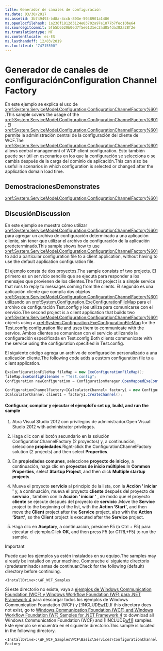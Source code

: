```yaml
---
title: Generador de canales de configuración
ms.date: 03/30/2017
ms.assetid: 3b749493-bd8a-4ccb-893e-5948901a1486
ms.openlocfilehash: 1a236f1812d3124e83702a97e1877b7fec10be64
ms.sourcegitcommit: 5fb5b6520b06d7f5e6131ec2ad854da302a28f2e
ms.translationtype: MT
ms.contentlocale: es-ES
ms.lasthandoff: 12/03/2019
ms.locfileid: "74715500"
---
```

# <a name="configuration-channel-factory"></a><span data-ttu-id="3c9e4-102">Generador de canales de configuración</span><span class="sxs-lookup"><span data-stu-id="3c9e4-102">Configuration Channel Factory</span></span>
<span data-ttu-id="3c9e4-103">En este ejemplo se explica el uso de <xref:System.ServiceModel.Configuration.ConfigurationChannelFactory%601>.</span><span class="sxs-lookup"><span data-stu-id="3c9e4-103">This sample covers the usage of the <xref:System.ServiceModel.Configuration.ConfigurationChannelFactory%601>.</span></span> <span data-ttu-id="3c9e4-104">El <xref:System.ServiceModel.Configuration.ConfigurationChannelFactory%601> permite la administración central de la configuración del cliente de WCF.</span><span class="sxs-lookup"><span data-stu-id="3c9e4-104">The <xref:System.ServiceModel.Configuration.ConfigurationChannelFactory%601> allows central management of WCF client configuration.</span></span> <span data-ttu-id="3c9e4-105">Esto también puede ser útil en escenarios en los que la configuración se selecciona o se cambia después de la carga del dominio de aplicación.</span><span class="sxs-lookup"><span data-stu-id="3c9e4-105">This can also be useful in scenarios in which configuration is selected or changed after the application domain load time.</span></span>

## <a name="demonstrates"></a><span data-ttu-id="3c9e4-106">Demostraciones</span><span class="sxs-lookup"><span data-stu-id="3c9e4-106">Demonstrates</span></span>
 <xref:System.ServiceModel.Configuration.ConfigurationChannelFactory%601>

## <a name="discussion"></a><span data-ttu-id="3c9e4-107">Discusión</span><span class="sxs-lookup"><span data-stu-id="3c9e4-107">Discussion</span></span>
 <span data-ttu-id="3c9e4-108">En este ejemplo se muestra cómo utilizar <xref:System.ServiceModel.Configuration.ConfigurationChannelFactory%601> para agregar un archivo de configuración determinado a una aplicación cliente, sin tener que utilizar el archivo de configuración de la aplicación predeterminado.</span><span class="sxs-lookup"><span data-stu-id="3c9e4-108">This sample shows how to use <xref:System.ServiceModel.Configuration.ConfigurationChannelFactory%601> to add a particular configuration file to a client application, without having to use the default application configuration file.</span></span>

 <span data-ttu-id="3c9e4-109">El ejemplo consta de dos proyectos.</span><span class="sxs-lookup"><span data-stu-id="3c9e4-109">The sample consists of two projects.</span></span> <span data-ttu-id="3c9e4-110">El primero es un servicio sencillo que se ejecuta para responder a los mensajes que provienen de los clientes.</span><span class="sxs-lookup"><span data-stu-id="3c9e4-110">The first project is a simple service that runs to reply to messages coming from the clients.</span></span> <span data-ttu-id="3c9e4-111">El segundo es una aplicación cliente que compila dos objetos <xref:System.ServiceModel.Configuration.ConfigurationChannelFactory%601> utilizando un <xref:System.Configuration.ExeConfigurationFileMap> para el archivo de configuración Test.config y los utiliza para comunicarse con el servicio.</span><span class="sxs-lookup"><span data-stu-id="3c9e4-111">The second project is a client application that builds two <xref:System.ServiceModel.Configuration.ConfigurationChannelFactory%601> objects using a <xref:System.Configuration.ExeConfigurationFileMap> for the Test.config configuration file and uses them to communicate with the service.</span></span> <span data-ttu-id="3c9e4-112">Ambos clientes se comunican con el servicio utilizando la configuración especificada en Test.config.</span><span class="sxs-lookup"><span data-stu-id="3c9e4-112">Both clients communicate with the service using the configuration specified in Test.config.</span></span>

 <span data-ttu-id="3c9e4-113">El siguiente código agrega un archivo de configuración personalizado a una aplicación cliente.</span><span class="sxs-lookup"><span data-stu-id="3c9e4-113">The following code adds a custom configuration file to a client application.</span></span>

```csharp
ExeConfigurationFileMap fileMap = new ExeConfigurationFileMap();
fileMap.ExeConfigFilename = "Test.config";
Configuration newConfiguration = ConfigurationManager.OpenMappedExeConfiguration(fileMap, ConfigurationUserLevel.None);

ConfigurationChannelFactory<ICalculatorChannel> factory1 = new ConfigurationChannelFactory<ICalculatorChannel>("endpoint1", newConfiguration, new EndpointAddress("http://localhost:8000/servicemodelsamples/service"));
ICalculatorChannel client1 = factory1.CreateChannel();
```

#### <a name="to-set-up-build-and-run-the-sample"></a><span data-ttu-id="3c9e4-114">Configurar, compilar y ejecutar el ejemplo</span><span class="sxs-lookup"><span data-stu-id="3c9e4-114">To set up, build, and run the sample</span></span>

1. <span data-ttu-id="3c9e4-115">Abra Visual Studio 2012 con privilegios de administrador.</span><span class="sxs-lookup"><span data-stu-id="3c9e4-115">Open Visual Studio 2012 with administrator privileges.</span></span>

2. <span data-ttu-id="3c9e4-116">Haga clic con el botón secundario en la solución ConfigurationChannelFactory (2 proyectos) y, a continuación, seleccione **propiedades**.</span><span class="sxs-lookup"><span data-stu-id="3c9e4-116">Right-click the ConfigurationChannelFactory solution (2 projects) and then select **Properties**.</span></span>

3. <span data-ttu-id="3c9e4-117">En **propiedades comunes**, seleccione **proyecto de inicio**y, a continuación, haga clic en **proyectos de inicio múltiples**.</span><span class="sxs-lookup"><span data-stu-id="3c9e4-117">In **Common Properties**, select **Startup Project**, and then click **Multiple startup projects**.</span></span>

4. <span data-ttu-id="3c9e4-118">Mueva el proyecto **servicio** al principio de la lista, con la **Acción ' iniciar '** y, a continuación, mueva el proyecto **cliente** después del proyecto de **servicio** , también con la **Acción ' iniciar '** , de modo que el proyecto **cliente** se ejecute después del proyecto de **servicio** .</span><span class="sxs-lookup"><span data-stu-id="3c9e4-118">Move the **Service** project to the beginning of the list, with the **Action ‘Start’**, and then move the **Client** project after the **Service** project, also with the **Action ‘Start’**, so the **Client** project is executed after the **Service** project.</span></span>

5. <span data-ttu-id="3c9e4-119">Haga clic en **Aceptar**y, a continuación, presione F5 (o Ctrl + F5) para ejecutar el ejemplo.</span><span class="sxs-lookup"><span data-stu-id="3c9e4-119">Click **OK**, and then press F5 (or CTRL+F5) to run the sample.</span></span>

> [!IMPORTANT]
> <span data-ttu-id="3c9e4-120">Puede que los ejemplos ya estén instalados en su equipo.</span><span class="sxs-lookup"><span data-stu-id="3c9e4-120">The samples may already be installed on your machine.</span></span> <span data-ttu-id="3c9e4-121">Compruebe el siguiente directorio (predeterminado) antes de continuar.</span><span class="sxs-lookup"><span data-stu-id="3c9e4-121">Check for the following (default) directory before continuing.</span></span>  
>   
> `<InstallDrive>:\WF_WCF_Samples`  
>   
> <span data-ttu-id="3c9e4-122">Si este directorio no existe, vaya a [ejemplos de Windows Communication Foundation (WCF) y Windows Workflow Foundation (WF) para .NET Framework 4](https://www.microsoft.com/download/details.aspx?id=21459) para descargar todos los ejemplos de Windows Communication Foundation (WCF) y [!INCLUDE[wf1](../../../../includes/wf1-md.md)].</span><span class="sxs-lookup"><span data-stu-id="3c9e4-122">If this directory does not exist, go to [Windows Communication Foundation (WCF) and Windows Workflow Foundation (WF) Samples for .NET Framework 4](https://www.microsoft.com/download/details.aspx?id=21459) to download all Windows Communication Foundation (WCF) and [!INCLUDE[wf1](../../../../includes/wf1-md.md)] samples.</span></span> <span data-ttu-id="3c9e4-123">Este ejemplo se encuentra en el siguiente directorio.</span><span class="sxs-lookup"><span data-stu-id="3c9e4-123">This sample is located in the following directory.</span></span>  
>   
> `<InstallDrive>:\WF_WCF_Samples\WCF\Basic\Services\ConfigurationChannelFactory`
